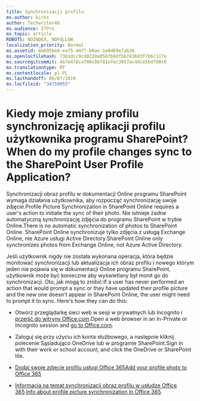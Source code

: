 ```yaml
---
title: Synchronizacji profilu
ms.author: kirks
author: Techwriter40
ms.audience: ITPro
ms.topic: article
ROBOTS: NOINDEX, NOFOLLOW
localization_priority: Normal
ms.assetid: 6b695be8-eaf5-44ff-b0ae-1e0d89e7ab36
ms.openlocfilehash: 73b1dcc9cd0220a05bfb9dfbb743693f7b6c117e
ms.sourcegitcommit: 4b7e478ce700c0b781efec3857ac4dce5bdf00c6
ms.translationtype: MT
ms.contentlocale: pl-PL
ms.lasthandoff: 06/07/2019
ms.locfileid: "34759055"
---
```

# <a name="when-do-my-profile-changes-sync-to-the-sharepoint-user-profile-application"></a><span data-ttu-id="cb64d-102">Kiedy moje zmiany profilu synchronizację aplikacji profilu użytkownika programu SharePoint?</span><span class="sxs-lookup"><span data-stu-id="cb64d-102">When do my profile changes sync to the SharePoint User Profile Application?</span></span>

<span data-ttu-id="cb64d-103">Synchronizacji obraz profilu w dokumentacji Online programu SharePoint wymaga działania użytkownika, aby rozpocząć synchronizację swoje zdjęcie.</span><span class="sxs-lookup"><span data-stu-id="cb64d-103">Profile Picture Synchronization in SharePoint Online requires a user's action to initiate the sync of their photo.</span></span> <span data-ttu-id="cb64d-104">Nie istnieje żadne automatyczną synchronizację zdjęcia do programu SharePoint w trybie Online.</span><span class="sxs-lookup"><span data-stu-id="cb64d-104">There is no automatic synchronization of photos to SharePoint Online.</span></span> <span data-ttu-id="cb64d-105">SharePoint Online synchronizuje tylko zdjęcia z usługą Exchange Online, nie Azure usługi Active Directory.</span><span class="sxs-lookup"><span data-stu-id="cb64d-105">SharePoint Online only synchronizes photos from Exchange Online, not Azure Active Directory.</span></span>

<span data-ttu-id="cb64d-106">Jeśli użytkownik nigdy nie została wykonana operacja, która będzie monitować synchronizacji lub aktualizacja ich obraz profilu i nowego którym jeden nie pojawia się w dokumentacji Online programu SharePoint, użytkownik może być konieczne aby wyświetlany był monit go do synchronizacji. Oto, jak mogą to zrobić:</span><span class="sxs-lookup"><span data-stu-id="cb64d-106">If a user has never performed an action that would prompt a sync or they have updated their profile picture and the new one doesn't appear in SharePoint Online, the user might need to prompt it to sync. Here's how they can do this:</span></span>

- <span data-ttu-id="cb64d-107">Otwórz przeglądarkę sieci web w sesji w prywatnych lub Incognito i [przejść do witryny Office.com](http://www.office.com/).</span><span class="sxs-lookup"><span data-stu-id="cb64d-107">Open a web browser in an In-Private or Incognito session and [go to Office.com](http://www.office.com/).</span></span>

- <span data-ttu-id="cb64d-108">Zaloguj się przy użyciu ich konta służbowego, a następnie kliknij polecenie Sąsiadująco OneDrive lub w programie SharePoint.</span><span class="sxs-lookup"><span data-stu-id="cb64d-108">Sign in with their work or school account, and click the OneDrive or SharePoint tile.</span></span>

- [<span data-ttu-id="cb64d-109">Dodaj swoje zdjęcie profilu usługi Office 365</span><span class="sxs-lookup"><span data-stu-id="cb64d-109">Add your profile photo to Office 365</span></span>](https://support.office.com/article/Add-your-profile-photo-to-Office-365-2eaf93fd-b3f1-43b9-9cdc-bdcd548435b7)

- <span data-ttu-id="cb64d-110">[Informacja na temat synchronizacji obraz profilu w usłudze Office 365](https://support.office.com/article/Information-about-user-profile-synchronization-in-SharePoint-Online-177eb196-5887-43c9-84c3-b98a43d35129).</span><span class="sxs-lookup"><span data-stu-id="cb64d-110">[Info about profile picture synchronization in Office 365](https://support.office.com/article/Information-about-user-profile-synchronization-in-SharePoint-Online-177eb196-5887-43c9-84c3-b98a43d35129).</span></span>

